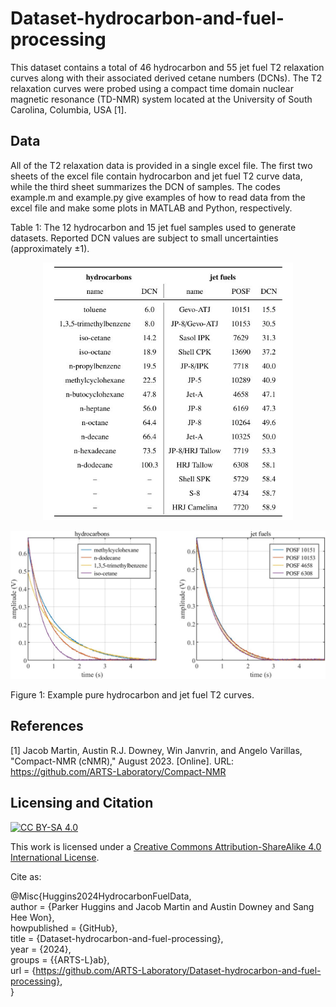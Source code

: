 # Dataset-hydrocarbon-and-fuel-processing

This dataset contains a total of 46 hydrocarbon and 55 jet fuel T2 relaxation curves along with their associated derived cetane numbers (DCNs). The T2 relaxation curves were probed using a compact time domain nuclear magnetic resonance (TD-NMR) system located at the University of South Carolina, Columbia, USA [1]. 

## Data

All of the T2 relaxation data is provided in a single excel file. The first two sheets of the excel file contain hydrocarbon and jet fuel T2 curve data, while the third sheet summarizes the DCN of samples. The codes example.m and example.py give examples of how to read data from the excel file and make some plots in MATLAB and Python, respectively. 

Table 1: The 12 hydrocarbon and 15 jet fuel samples used to generate datasets. Reported DCN values are subject to small uncertainties (approximately $\pm 1$).
<p align="center">
<img src="images/dataTable.JPG" alt="Hydrocarbon and jet fuel samples used for dataset generation." width="400"/> <br> 
</p>

<p align="center">
<img src="images/t2Curves.jpg" alt="Select hydrocarbon and jet T2 relaxation curves." width="800"/> <br> 
</p>
Figure 1: Example pure hydrocarbon and jet fuel T2 curves.

## References

[1] Jacob Martin, Austin R.J. Downey, Win Janvrin, and Angelo Varillas, "Compact-NMR (cNMR)," August 2023. [Online]. URL: https://github.com/ARTS-Laboratory/Compact-NMR

## Licensing and Citation

[![CC BY-SA 4.0][cc-by-sa-shield]][cc-by-sa]

This work is licensed under a
[Creative Commons Attribution-ShareAlike 4.0 International License][cc-by-sa].

[cc-by-sa]: http://creativecommons.org/licenses/by-sa/4.0/
[cc-by-sa-image]: https://licensebuttons.net/l/by-sa/4.0/88x31.png
[cc-by-sa-shield]: https://img.shields.io/badge/License-CC%20BY--SA%204.0-lightgrey.svg

Cite as:

@Misc{Huggins2024HydrocarbonFuelData,   
  author = {Parker Huggins and Jacob Martin and Austin Downey and Sang Hee Won},   
  howpublished = {GitHub},  
  title  = {Dataset-hydrocarbon-and-fuel-processing},   
  year   = {2024},  
  groups = {{ARTS-L}ab},    
  url    = {https://github.com/ARTS-Laboratory/Dataset-hydrocarbon-and-fuel-processing},    
}
